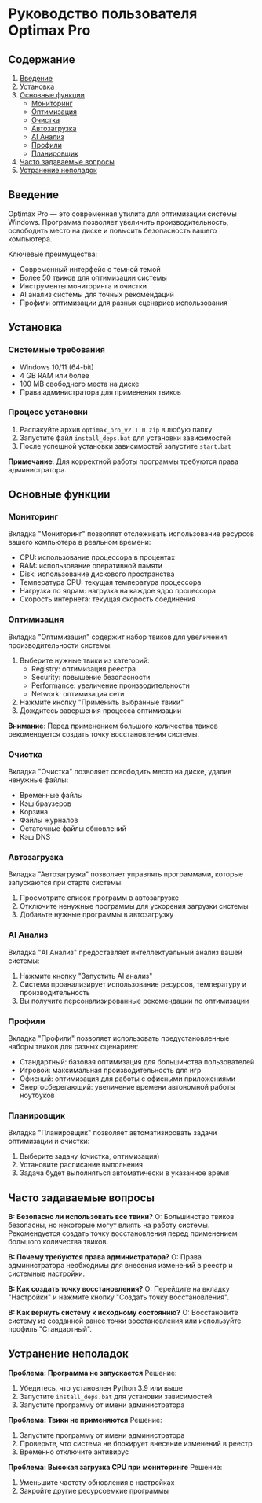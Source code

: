 # Руководство пользователя Optimax Pro

## Содержание
1. [Введение](#введение)
2. [Установка](#установка)
3. [Основные функции](#основные-функции)
   - [Мониторинг](#мониторинг)
   - [Оптимизация](#оптимизация)
   - [Очистка](#очистка)
   - [Автозагрузка](#автозагрузка)
   - [AI Анализ](#ai-анализ)
   - [Профили](#профили)
   - [Планировщик](#планировщик)
4. [Часто задаваемые вопросы](#часто-задаваемые-вопросы)
5. [Устранение неполадок](#устранение-неполадок)

## Введение

Optimax Pro — это современная утилита для оптимизации системы Windows. Программа позволяет увеличить производительность, освободить место на диске и повысить безопасность вашего компьютера.

Ключевые преимущества:
- Современный интерфейс с темной темой
- Более 50 твиков для оптимизации системы
- Инструменты мониторинга и очистки
- AI анализ системы для точных рекомендаций
- Профили оптимизации для разных сценариев использования

## Установка

### Системные требования
- Windows 10/11 (64-bit)
- 4 GB RAM или более
- 100 MB свободного места на диске
- Права администратора для применения твиков

### Процесс установки
1. Распакуйте архив `optimax_pro_v2.1.0.zip` в любую папку
2. Запустите файл `install_deps.bat` для установки зависимостей
3. После успешной установки зависимостей запустите `start.bat`

**Примечание**: Для корректной работы программы требуются права администратора.

## Основные функции

### Мониторинг

Вкладка "Мониторинг" позволяет отслеживать использование ресурсов вашего компьютера в реальном времени:

- CPU: использование процессора в процентах
- RAM: использование оперативной памяти
- Disk: использование дискового пространства
- Температура CPU: текущая температура процессора
- Нагрузка по ядрам: нагрузка на каждое ядро процессора
- Скорость интернета: текущая скорость соединения

### Оптимизация

Вкладка "Оптимизация" содержит набор твиков для увеличения производительности системы:

1. Выберите нужные твики из категорий:
   - Registry: оптимизация реестра
   - Security: повышение безопасности
   - Performance: увеличение производительности
   - Network: оптимизация сети
2. Нажмите кнопку "Применить выбранные твики"
3. Дождитесь завершения процесса оптимизации

**Внимание**: Перед применением большого количества твиков рекомендуется создать точку восстановления системы.

### Очистка

Вкладка "Очистка" позволяет освободить место на диске, удалив ненужные файлы:

- Временные файлы
- Кэш браузеров
- Корзина
- Файлы журналов
- Остаточные файлы обновлений
- Кэш DNS

### Автозагрузка

Вкладка "Автозагрузка" позволяет управлять программами, которые запускаются при старте системы:

1. Просмотрите список программ в автозагрузке
2. Отключите ненужные программы для ускорения загрузки системы
3. Добавьте нужные программы в автозагрузку

### AI Анализ

Вкладка "AI Анализ" предоставляет интеллектуальный анализ вашей системы:

1. Нажмите кнопку "Запустить AI анализ"
2. Система проанализирует использование ресурсов, температуру и производительность
3. Вы получите персонализированные рекомендации по оптимизации

### Профили

Вкладка "Профили" позволяет использовать предустановленные наборы твиков для разных сценариев:

- Стандартный: базовая оптимизация для большинства пользователей
- Игровой: максимальная производительность для игр
- Офисный: оптимизация для работы с офисными приложениями
- Энергосберегающий: увеличение времени автономной работы ноутбуков

### Планировщик

Вкладка "Планировщик" позволяет автоматизировать задачи оптимизации и очистки:

1. Выберите задачу (очистка, оптимизация)
2. Установите расписание выполнения
3. Задача будет выполняться автоматически в указанное время

## Часто задаваемые вопросы

**В: Безопасно ли использовать все твики?**
О: Большинство твиков безопасны, но некоторые могут влиять на работу системы. Рекомендуется создать точку восстановления перед применением большого количества твиков.

**В: Почему требуются права администратора?**
О: Права администратора необходимы для внесения изменений в реестр и системные настройки.

**В: Как создать точку восстановления?**
О: Перейдите на вкладку "Настройки" и нажмите кнопку "Создать точку восстановления".

**В: Как вернуть систему к исходному состоянию?**
О: Восстановите систему из созданной ранее точки восстановления или используйте профиль "Стандартный".

## Устранение неполадок

**Проблема: Программа не запускается**
Решение:
1. Убедитесь, что установлен Python 3.9 или выше
2. Запустите `install_deps.bat` для установки зависимостей
3. Запустите программу от имени администратора

**Проблема: Твики не применяются**
Решение:
1. Запустите программу от имени администратора
2. Проверьте, что система не блокирует внесение изменений в реестр
3. Временно отключите антивирус

**Проблема: Высокая загрузка CPU при мониторинге**
Решение:
1. Уменьшите частоту обновления в настройках
2. Закройте другие ресурсоемкие программы

